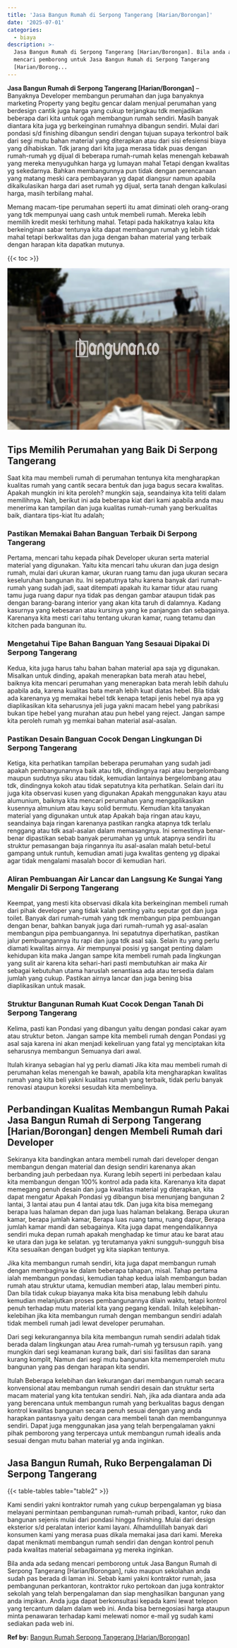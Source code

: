 ```yaml
---
title: 'Jasa Bangun Rumah di Serpong Tangerang [Harian/Borongan]'
date: '2025-07-01'
categories:
  - biaya
description: >-
  Jasa Bangun Rumah di Serpong Tangerang [Harian/Borongan]. Bila anda ada sedang
  mencari pemborong untuk Jasa Bangun Rumah di Serpong Tangerang
  [Harian/Borong...
---
```


**Jasa Bangun Rumah di Serpong Tangerang \[Harian/Borongan\]** – Banyaknya Developer membangun perumahan dan juga banyaknya marketing Property yang begitu gencar dalam menjual perumahan yang berdesign cantik juga harga yang cukup terjangkau tdk menjadikan beberapa dari kita untuk ogah membangun rumah sendiri. Masih banyak diantara kita juga yg berkeinginan rumahnya dibangun sendiri. Mulai dari pondasi s/d finishing dibangun sendiri dengan tujuan supaya terkontrol baik dari segi mutu bahan material yang diterapkan atau dari sisi efesiensi biaya yang dihabiskan. Tdk jarang dari kita juga merasa tidak puas dengan rumah-rumah yg dijual di beberapa rumah-rumah kelas menengah kebawah yang mereka menyuguhkan harga yg lumayan mahal Tetapi dengan kwalitas yg sekedarnya. Bahkan membangunnya pun tidak dengan perencanaan yang matang meski cara pembayaran yg dapat diangsur namun apabila dikalkulasikan harga dari aset rumah yg dijual, serta tanah dengan kalkulasi harga, masih terbilang mahal.

Memang macam-tipe perumahan seperti itu amat diminati oleh orang-orang yang tdk mempunyai uang cash untuk membeli rumah. Mereka lebih memilih kredit meski terhitung mahal. Tetapi pada hakikatnya kalau kita berkeinginan sabar tentunya kita dapat membangun rumah yg lebih tidak mahal tetapi berkwalitas dan juga dengan bahan material yang terbaik dengan harapan kita dapatkan mutunya.

{{< toc >}}

![Jasa Bangun Rumah di Serpong Tangerang [Harian/Borongan]](/images/borong-bangunan-14.png)

## Tips Memilih Perumahan yang Baik Di Serpong Tangerang

Saat kita mau membeli rumah di perumahan tentunya kita mengharapkan kualitas rumah yang cantik secara bentuk dan juga bagus secara kwalitas. Apakah mungkin ini kita peroleh? mungkin saja, seandainya kita teliti dalam memilihnya. Nah, berikut ini ada beberapa kiat dari kami apabila anda mau menerima kan tampilan dan juga kualitas rumah-rumah yang berkualitas baik, diantara tips-kiat Itu adalah;

### Pastikan Memakai Bahan Banguan Terbaik Di Serpong Tangerang

Pertama, mencari tahu kepada pihak Developer ukuran serta material material yang digunakan. Yaitu kita mencari tahu ukuran dan juga design rumah, mulai dari ukuran kamar, ukuran ruang tamu dan juga ukuran secara keseluruhan bangunan itu. Ini sepatutnya tahu karena banyak dari rumah-rumah yang sudah jadi, saat ditempati apakah itu kamar tidur atau ruang tamu juga ruang dapur nya tidak pas dengan gambar ataupun tidak pas dengan barang-barang interior yang akan kita taruh di dalamnya. Kadang kasurnya yang kebesaran atau kursinya yang ke panjangan dan sebagainya. Karenanya kita mesti cari tahu tentang ukuran kamar, ruang tetamu dan kitchen pada bangunan itu.

### Mengetahui Tipe Bahan Banguan Yang Sesauai Dipakai Di Serpong Tangerang

Kedua, kita juga harus tahu bahan bahan material apa saja yg digunakan. Misalkan untuk dinding, apakah menerapkan bata merah atau hebel, baiknya kita mencari perumahan yang menerapkan bata merah lebih dahulu apabila ada, karena kualitas bata merah lebih kuat diatas hebel. Bila tidak ada karenanya yg memakai hebel tdk kenapa tetapi jenis hebel nya apa yg diaplikasikan kita seharusnya jeli juga yakni macam hebel yang pabrikasi bukan tipe hebel yang murahan atau pun hebel yang reject. Jangan sampe kita peroleh rumah yg memkai bahan material asal-asalan.

### Pastikan Desain Banguan Cocok Dengan Lingkungan Di Serpong Tangerang

Ketiga, kita perhatikan tampilan beberapa perumahan yang sudah jadi apakah pembangunannya baik atau tdk, dindingnya rapi atau bergelombang maupun sudutnya siku atau tidak, kemudian lantainya bergelombang atau tdk, dindingnya kokoh atau tidak sepatutnya kita perhatikan. Selain dari itu juga kita observasi kusen yang digunakan Apakah menggunakan kayu atau alumunium, baiknya kita mencari perumahan yang mengaplikasikan kusennya almunium atau kayu solid bermutu. Kemudian kita tanyakan material yang digunakan untuk atap Apakah baja ringan atau kayu, seandainya baja ringan karenanya pastikan rangka atapnya tdk terlalu renggang atau tdk asal-asalan dalam memasangnya. Ini semestinya benar-benar dipastikan sebab banyak perumahan yg untuk atapnya sendiri itu struktur pemasangan baja ringannya itu asal-asalan malah betul-betul gampang untuk runtuh, kemudian amati juga kwalitas genteng yg dipakai agar tidak mengalami masalah bocor di kemudian hari.

### Aliran Pembuangan Air Lancar dan Langsung Ke Sungai Yang Mengalir Di Serpong Tangerang

Keempat, yang mesti kita observasi dikala kita berkeinginan membeli rumah dari pihak developer yang tidak kalah penting yaitu seputar got dan juga toilet. Banyak dari rumah-rumah yang tdk membangun pipa pembuangan dengan benar, bahkan banyak juga dari rumah-rumah yg asal-asalan membangun pipa pembuangannya. Ini sepatutnya diperhatikan, pastikan jalur pembuangannya itu rapi dan juga tdk asal saja. Selain itu yang perlu diamati kwalitas airnya. Air mempunyai posisi yg sangat penting dalam kehidupan kita maka Jangan sampe kita membeli rumah pada lingkungan yang sulit air karena kita sehari-hari pasti membutuhkan air maka Air sebagai kebutuhan utama haruslah senantiasa ada atau tersedia dalam jumlah yang cukup. Pastikan airnya lancar dan juga bening bisa diaplikasikan untuk masak.

### Struktur Bangunan Rumah Kuat Cocok Dengan Tanah Di Serpong Tangerang

Kelima, pasti kan Pondasi yang dibangun yaitu dengan pondasi cakar ayam atau struktur beton. Jangan sampe kita membeli rumah dengan Pondasi yg asal saja karena ini akan menjadi kekeliruan yang fatal yg menciptakan kita seharusnya membangun Semuanya dari awal.

Itulah kiranya sebagian hal yg perlu diamati Jika kita mau membeli rumah di perumahan kelas menengah ke bawah, apabila kita mengharapkan kwalitas rumah yang kita beli yakni kualitas rumah yang terbaik, tidak perlu banyak renovasi ataupun koreksi sesudah kita membelinya.

## Perbandingan Kualitas Membangun Rumah Pakai Jasa Bangun Rumah di Serpong Tangerang \[Harian/Borongan\] dengen Membeli Rumah dari Developer

Sekiranya kita bandingkan antara membeli rumah dari developer dengan membangun dengan material dan design sendiri karenanya akan berbanding jauh perbedaan nya. Kurang lebih seperti ini perbedaan kalau kita membangun dengan 100% kontrol ada pada kita. Karenanya kita dapat memegang penuh desain dan juga kwalitas material yg diterapkan, kita dapat mengatur Apakah Pondasi yg dibangun bisa menunjang bangunan 2 lantai, 3 lantai atau pun 4 lantai atau tdk. Dan juga kita bisa memegang berapa luas halaman depan dan juga luas halaman belakang. Berapa ukuran kamar, berapa jumlah kamar, Berapa luas ruang tamu, ruang dapur, Berapa jumlah kamar mandi dan sebagainya. Kita juga dapat mengendalikannya sendiri muka depan rumah apakah menghadap ke timur atau ke barat atau ke utara dan juga ke selatan. yg terutamanya yakni sungguh-sungguh bisa Kita sesuaikan dengan budget yg kita siapkan tentunya.

Jika kita membangun rumah sendiri, kita juga dapat membangun rumah dengan membaginya ke dalam beberapa tahapan, misal. Tahap pertama ialah membangun pondasi, kemudian tahap kedua ialah membangun badan rumah atau struktur utama, kemudian memberi atap, lalau memberi pintu. Dan bila tidak cukup biayanya maka kita bisa menabung lebih dahulu kemudian melanjutkan proses pembangunannya dilain waktu, tetapi kontrol penuh terhadap mutu material kita yang pegang kendali. Inilah kelebihan-kelebihan jika kita membangun rumah dengan membangun sendiri adalah tidak membeli rumah jadi lewat developer perumahan.

Dari segi kekurangannya bila kita membangun rumah sendiri adalah tidak berada dalam lingkungan atau Area rumah-rumah yg tersusun rapih. yang mungkin dari segi keamanan kurang baik, dari sisi fasilitas dan sarana kurang komplit, Namun dari segi mutu bangunan kita mememperoleh mutu bangunan yang pas dengan harapan kita sendiri.

Itulah Beberapa kelebihan dan kekurangan dari membangun rumah secara konvensional atau membangun rumah sendiri desain dan struktur serta macam material yang kita tentukan sendiri. Nah, jika ada diantara anda ada yang berencana untuk membangun rumah yang berkualitas bagus dengan kontrol kwalitas bangunan secara penuh sesuai dengan yang anda harapkan pantasnya yaitu dengan cara membeli tanah dan membangunnya sendiri. Dapat juga menggunakan jasa yang telah berpengalaman yakni pihak pemborong yang terpercaya untuk membangun rumah idealis anda sesuai dengan mutu bahan material yg anda inginkan.

## Jasa Bangun Rumah, Ruko Berpengalaman Di Serpong Tangerang

{{< table-tables table="table2" >}}

Kami sendiri yakni kontraktor rumah yang cukup berpengalaman yg biasa melayani permintaan pembangunan rumah-rumah pribadi, kantor, ruko dan bangunan sejenis mulai dari pondasi hingga finishing. Mulai dari design eksterior s/d peralatan interior kami layani. Alhamdulillah banyak dari konsumen kami yang merasa puas dikala memakai jasa dari kami. Mereka dapat menikmati membangun rumah sendiri dan dengan kontrol penuh pada kwalitas material sebagaimana yg mereka inginkan.

Bila anda ada sedang mencari pemborong untuk Jasa Bangun Rumah di Serpong Tangerang \[Harian/Borongan\], ruko maupun sekolahan anda sudah pas berada di laman ini. Sebab kami yakni kontraktor rumah, jasa pembangunan perkantoran, kontraktor ruko pertokoan dan juga kontraktor sekolah yang telah berpengalaman dan siap menghasilkan bangunan yang anda impikan. Anda juga dapat berkonsultasi kepada kami lewat telepon yang tercantum dalam dalam web ini. Anda bisa bernegosiasi harga ataupun minta penawaran terhadap kami melewati nomor e-mail yg sudah kami sediakan pada web ini.

**Ref by:** [Bangun Rumah Serpong Tangerang [Harian/Borongan]](https://id.wikipedia.org/wiki/Bangun)
